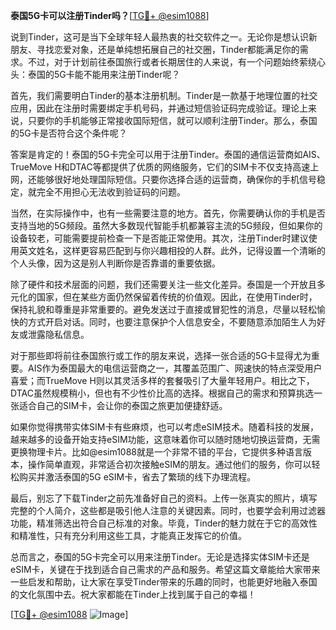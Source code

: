 **泰国5G卡可以注册Tinder吗？**[[TG💪+ @esim1088](https://t.me/s/esim1088)]

说到Tinder，这可是当下全球年轻人最热衷的社交软件之一。无论你是想认识新朋友、寻找恋爱对象，还是单纯想拓展自己的社交圈，Tinder都能满足你的需求。不过，对于计划前往泰国旅行或者长期居住的人来说，有一个问题始终萦绕心头：泰国的5G卡能不能用来注册Tinder呢？

首先，我们需要明白Tinder的基本注册机制。Tinder是一款基于地理位置的社交应用，因此在注册时需要绑定手机号码，并通过短信验证码完成验证。理论上来说，只要你的手机能够正常接收国际短信，就可以顺利注册Tinder。那么，泰国的5G卡是否符合这个条件呢？

答案是肯定的！泰国的5G卡完全可以用于注册Tinder。泰国的通信运营商如AIS、TrueMove H和DTAC等都提供了优质的网络服务，它们的SIM卡不仅支持高速上网，还能够很好地处理国际短信。只要你选择合适的运营商，确保你的手机信号稳定，就完全不用担心无法收到验证码的问题。

当然，在实际操作中，也有一些需要注意的地方。首先，你需要确认你的手机是否支持当地的5G频段。虽然大多数现代智能手机都兼容主流的5G频段，但如果你的设备较老，可能需要提前检查一下是否能正常使用。其次，注册Tinder时建议使用英文姓名，这样更容易匹配到与你兴趣相投的人群。此外，记得设置一个清晰的个人头像，因为这是别人判断你是否靠谱的重要依据。

除了硬件和技术层面的问题，我们还需要关注一些文化差异。泰国是一个开放且多元化的国家，但在某些方面仍然保留着传统的价值观。因此，在使用Tinder时，保持礼貌和尊重是非常重要的。避免发送过于直接或冒犯性的消息，尽量以轻松愉快的方式开启对话。同时，也要注意保护个人信息安全，不要随意添加陌生人为好友或泄露隐私信息。

对于那些即将前往泰国旅行或工作的朋友来说，选择一张合适的5G卡显得尤为重要。AIS作为泰国最大的电信运营商之一，其覆盖范围广、网速快的特点深受用户喜爱；而TrueMove H则以其灵活多样的套餐吸引了大量年轻用户。相比之下，DTAC虽然规模稍小，但也有不少性价比高的选择。根据自己的需求和预算挑选一张适合自己的SIM卡，会让你的泰国之旅更加便捷舒适。

如果你觉得携带实体SIM卡有些麻烦，也可以考虑eSIM技术。随着科技的发展，越来越多的设备开始支持eSIM功能，这意味着你可以随时随地切换运营商，无需更换物理卡片。比如@esim1088就是一个非常不错的平台，它提供多种语言版本，操作简单直观，非常适合初次接触eSIM的朋友。通过他们的服务，你可以轻松购买并激活泰国的5G eSIM卡，省去了繁琐的线下办理流程。

最后，别忘了下载Tinder之前先准备好自己的资料。上传一张真实的照片，填写完整的个人简介，这些都是吸引他人注意的关键因素。同时，也要学会利用过滤器功能，精准筛选出符合自己标准的对象。毕竟，Tinder的魅力就在于它的高效性和精准性，只有充分利用这些工具，才能真正发挥它的价值。

总而言之，泰国的5G卡完全可以用来注册Tinder。无论是选择实体SIM卡还是eSIM卡，关键在于找到适合自己需求的产品和服务。希望这篇文章能给大家带来一些启发和帮助，让大家在享受Tinder带来的乐趣的同时，也能更好地融入泰国的文化氛围中去。祝大家都能在Tinder上找到属于自己的幸福！

[[TG💪+ @esim1088](https://t.me/s/esim1088) ![Image](https://i.postimg.cc/4NQfJmqS/Snipaste-2025-05-13-00-14-12.png)]